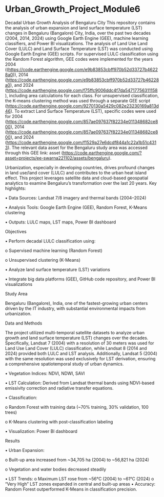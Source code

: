 # Urban_Growth_Project_Module6

Decadal Urban Growth Analysis of Bengaluru City
This repository contains the analysis of urban expansion and land surface temperature (LST) changes in Bengaluru (Bangalore) City, India, over the past two decades (2004, 2014, 2024) using Google Earth Engine (GEE), machine learning classifiers, and Power BI visualizations. 
The analysis of Land Use Land Cover (LULC) and Land Surface Temperature (LST) was conducted using Google Earth Engine (GEE) scripts. For supervised LULC classification using the Random Forest algorithm, GEE codes were implemented for the years 2004 ((https://code.earthengine.google.com/e9b83853cbff970b52d33727b46228a0)), 2014 (https://code.earthengine.google.com/e9b83853cbff970b52d33727b46228a0), and 2024 (https://code.earthengine.google.com/f75ffc9006ddc4f7da54717756311158), including area calculations for each class. For unsupervised classification, the K-means clustering method was used through a separate GEE script (https://code.earthengine.google.com/9270130a5429c082e23230169a813d46). To extract Land Surface Temperature (LST), specific codes were used for 2004 (https://code.earthengine.google.com/857ae097637f82234e011348682ce800), 2014 (https://code.earthengine.google.com/857ae097637f82234e011348682ce800), and 2024 (https://code.earthengine.google.com/f1529a27e6dcdf844a1c22a1b51c4313). The relevant data asset for the Bengaluru study area was accessed through this GEE link: asset (https://code.earthengine.google.com/?asset=projects/ee-swarna221102/assets/bengaluru).

Urbanization, especially in developing countries, drives profound changes in land use/land cover (LULC) and contributes to the urban heat island effect. This project leverages satellite data and cloud-based geospatial analytics to examine Bengaluru’s transformation over the last 20 years.
Key highlights:

•	Data Sources: Landsat 7/8 imagery and thermal bands (2004–2024)

•	Analysis Tools: Google Earth Engine (GEE), Random Forest, K-Means clustering

•	Outputs: LULC maps, LST maps, Power BI dashboard


Objectives

•	Perform decadal LULC classification using:

o	Supervised machine learning (Random Forest)

o	Unsupervised clustering (K-Means)

•	Analyze land surface temperature (LST) variations

•	Integrate big data platforms (GEE), GitHub code repository, and Power BI visualizations

Study Area

Bengaluru (Bangalore), India, one of the fastest-growing urban centers driven by the IT industry, with substantial environmental impacts from urbanization.

Data and Methods

The project utilized multi-temporal satellite datasets to analyze urban growth and land surface temperature (LST) changes over the decades. Specifically, Landsat 7 (2004) with a resolution of 30 meters was used for Land Use Land Cover (LULC) classification, while Landsat 8 (2014 and 2024) provided both LULC and LST analysis. Additionally, Landsat 5 (2004) with the same resolution was used exclusively for LST derivation, ensuring a comprehensive spatiotemporal study of urban dynamics.

•	Vegetation Indices: NDVI, NDWI, SAVI

•	LST Calculation: Derived from Landsat thermal bands using NDVI-based emissivity correction and radiative transfer equations.

•	Classification:

o	Random Forest with training data (~70% training, 30% validation, 100 trees)
     
o	K-Means clustering with post-classification labeling
     
•	Visualization: Power BI dashboard

Results

•	Urban Expansion:

o	Built-up area increased from ~34,705 ha (2004) to ~56,821 ha (2024)

o	Vegetation and water bodies decreased steadily

•	LST Trends:
o	Maximum LST rose from ~56°C (2004) to ~61°C (2024)
o	“Very High” LST zones expanded in central and built-up areas
•	Accuracy: Random Forest outperformed K-Means in classification precision.
